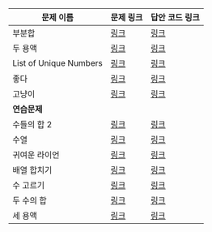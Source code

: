 |문제 이름|문제 링크|답안 코드 링크|
|---|---|---|
|부분합|[링크](http://boj.kr/1806)|[링크](https://github.com/rhs0266/FastCampus/tree/main/%EA%B0%95%EC%9D%98%20%EC%9E%90%EB%A3%8C/02-%EC%95%8C%EA%B3%A0%EB%A6%AC%EC%A6%98/07~08-두%20포인터/문제별%20코드/1806-부분%20합)|
|두 용액|[링크](http://boj.kr/2470)|[링크](https://github.com/rhs0266/FastCampus/tree/main/%EA%B0%95%EC%9D%98%20%EC%9E%90%EB%A3%8C/02-%EC%95%8C%EA%B3%A0%EB%A6%AC%EC%A6%98/07~08-두%20포인터/문제별%20코드/2470-두%20용액)|
|List of Unique Numbers|[링크](http://boj.kr/13144)|[링크](https://github.com/rhs0266/FastCampus/tree/main/%EA%B0%95%EC%9D%98%20%EC%9E%90%EB%A3%8C/02-%EC%95%8C%EA%B3%A0%EB%A6%AC%EC%A6%98/07~08-두%20포인터/문제별%20코드/13144-List%20of%20Unique%20Numbers)|
|좋다|[링크](http://boj.kr/1253)|[링크](https://github.com/rhs0266/FastCampus/tree/main/%EA%B0%95%EC%9D%98%20%EC%9E%90%EB%A3%8C/02-%EC%95%8C%EA%B3%A0%EB%A6%AC%EC%A6%98/07~08-두%20포인터/문제별%20코드/1253-좋다)|
|고냥이|[링크](http://boj.kr/16472)|[링크](https://github.com/rhs0266/FastCampus/tree/main/%EA%B0%95%EC%9D%98%20%EC%9E%90%EB%A3%8C/02-%EC%95%8C%EA%B3%A0%EB%A6%AC%EC%A6%98/07~08-두%20포인터/문제별%20코드/16472-고냥이)|
|**연습문제**|||
|수들의 합 2|[링크](http://boj.kr/2003)|[링크](https://github.com/rhs0266/FastCampus/tree/main/%EA%B0%95%EC%9D%98%20%EC%9E%90%EB%A3%8C/02-%EC%95%8C%EA%B3%A0%EB%A6%AC%EC%A6%98/07~08-두%20포인터/문제별%20코드/2003-수들의%20합%202)|
|수열|[링크](http://boj.kr/2559)|[링크](https://github.com/rhs0266/FastCampus/tree/main/%EA%B0%95%EC%9D%98%20%EC%9E%90%EB%A3%8C/02-%EC%95%8C%EA%B3%A0%EB%A6%AC%EC%A6%98/07~08-두%20포인터/문제별%20코드/2559-수열)|
|귀여운 라이언|[링크](http://boj.kr/15565)|[링크](https://github.com/rhs0266/FastCampus/tree/main/%EA%B0%95%EC%9D%98%20%EC%9E%90%EB%A3%8C/02-%EC%95%8C%EA%B3%A0%EB%A6%AC%EC%A6%98/07~08-두%20포인터/문제별%20코드/15565-귀여운%20라이언)|
|배열 합치기|[링크](http://boj.kr/11728)|[링크](https://github.com/rhs0266/FastCampus/tree/main/%EA%B0%95%EC%9D%98%20%EC%9E%90%EB%A3%8C/02-%EC%95%8C%EA%B3%A0%EB%A6%AC%EC%A6%98/07~08-두%20포인터/문제별%20코드/11728-배열%20합치기)|
|수 고르기|[링크](http://boj.kr/2230)|[링크](https://github.com/rhs0266/FastCampus/tree/main/%EA%B0%95%EC%9D%98%20%EC%9E%90%EB%A3%8C/02-%EC%95%8C%EA%B3%A0%EB%A6%AC%EC%A6%98/07~08-두%20포인터/문제별%20코드/2230-수%20고르기)|
|두 수의 합|[링크](http://boj.kr/3273)|[링크](https://github.com/rhs0266/FastCampus/tree/main/%EA%B0%95%EC%9D%98%20%EC%9E%90%EB%A3%8C/02-%EC%95%8C%EA%B3%A0%EB%A6%AC%EC%A6%98/07~08-두%20포인터/문제별%20코드/3273-두%20수의%20합)|
|세 용액|[링크](http://boj.kr/2473)|[링크](https://github.com/rhs0266/FastCampus/tree/main/%EA%B0%95%EC%9D%98%20%EC%9E%90%EB%A3%8C/02-%EC%95%8C%EA%B3%A0%EB%A6%AC%EC%A6%98/07~08-두%20포인터/문제별%20코드/2473-세%20용액)|